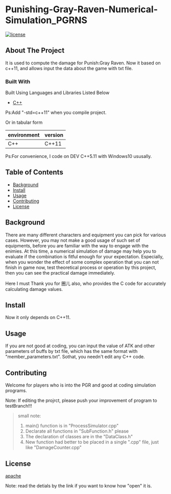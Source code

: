 #     Punishing-Gray-Raven-Numerical-Simulation_PGRNS

[![license](http://www.apache.org/licenses/LICENSE-2.0)](http://www.apache.org/licenses/LICENSE-2.0)


## About The Project


It is used to compute the damage for Punish:Gray Raven. Now it based on c++11, and allows input the data about the game with txt file.



### Built With

Built Using Languages and Libraries Listed Below 
* [C++](https://c-cpp.com/)
  
Ps:Add "-std=c++11" when you compile project.

Or in tabular form

| environment | version   |
| ----------- | --------- |
| C++         |   C++11   |

Ps:For convenience, I code on DEV C++5.11 with Windows10 ususally.


## Table of Contents

- [Background](#background)
- [Install](#install)
- [Usage](#usage)
- [Contributing](#contributing)
- [License](#license)


## Background
There are many different characters and equipment you can pick for various cases. However, you may not make a good usage of such set of equipments, before you are familiar with the way to engage with the enimies. At this time, a numerical simulation of damage may help you to evaluate if the combination is fitful enough for your expectation. 
Especially, when you wonder the effect of some complex operation that you can not finish in game now, test theoretical process or operation by this project, then you can see the practical damage immediately.


Here I must Thank you for 圈儿 also, who provides the C code for accurately calculating damage values.

## Install

Now it only depends on C++11.

## Usage

If you are not good at coding, you can input the value of ATK and other parameters of buffs by txt file, which has the same format with "member_parameters.txt". 
Sothat, you needn't edit any C++ code.

## Contributing
Welcome for players who is into the PGR and good at coding simulation programs.

Note: If editing the projrct, please push your improvement of program to testBranch!!!

>small note:
> 1. main() function is in "ProcessSimulator.cpp"
> 2. Declarate all functions in "SubFunction.h" please
> 3. The declaration of classes are in the "DataClass.h"
> 4. New function had better to be placed in a single ".cpp" file, just like "DamageCounter.cpp"


## License

[apache](http://www.apache.org/licenses/LICENSE-2.0)

Note: read the detials by the link if you want to know how "open" it is.

